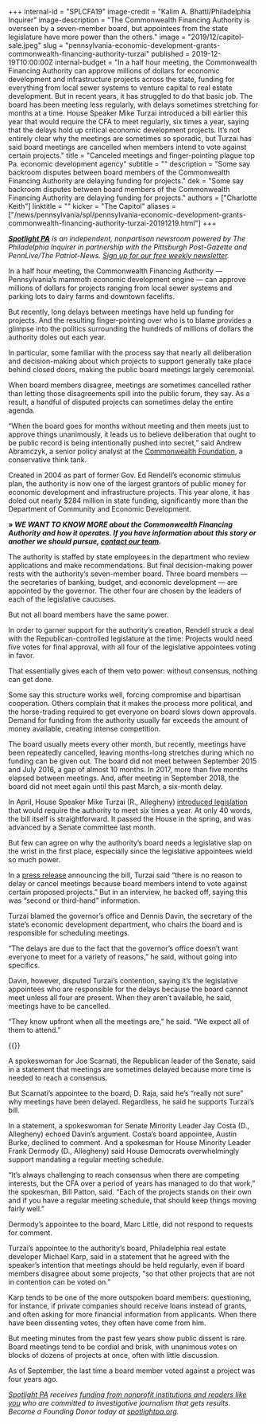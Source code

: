 +++
internal-id = "SPLCFA19"
image-credit = "Kalim A. Bhatti/Philadelphia Inquirer"
image-description = "The Commonwealth Financing Authority is overseen by a seven-member board, but appointees from the state legislature have more power than the others."
image = "2019/12/capitol-sale.jpeg"
slug = "pennsylvania-economic-development-grants-commonwealth-financing-authority-turzai"
published = 2019-12-19T10:00:00Z
internal-budget = "In a half hour meeting, the Commonwealth Financing Authority can approve millions of dollars for economic development and infrastructure projects across the state, funding for everything from local sewer systems to venture capital to real estate development. But in recent years, it has struggled to do that basic job. The board has been meeting less regularly, with delays sometimes stretching for months at a time. House Speaker Mike Turzai introduced a bill earlier this year that would require the CFA to meet regularly, six times a year, saying that the delays hold up critical economic development projects. It’s not entirely clear why the meetings are sometimes so sporadic, but Turzai has said board meetings are cancelled when members intend to vote against certain projects."
title = "Canceled meetings and finger-pointing plague top Pa. economic development agency"
subtitle = ""
description = "Some say backroom disputes between board members of the Commonwealth Financing Authority are delaying funding for projects."
dek = "Some say backroom disputes between board members of the Commonwealth Financing Authority are delaying funding for projects."
authors = ["Charlotte Keith"]
linktitle = ""
kicker = "The Capitol"
aliases = ["/news/pennsylvania/spl/pennsylvania-economic-development-grants-commonwealth-financing-authority-turzai-20191219.html"]
+++

<a href="https://www.spotlightpa.org/"><i><b>Spotlight PA</b></i></a><i> is an independent, nonpartisan newsroom powered by The Philadelphia Inquirer in partnership with the Pittsburgh Post-Gazette and PennLive/The Patriot-News. </i><a href="https://www.spotlightpa.org/newsletters/" ><i>Sign up for our free weekly newsletter</i></a><i>.</i>

In a half hour meeting, the Commonwealth Financing Authority — Pennsylvania’s mammoth economic development engine — can approve millions of dollars for projects ranging from local sewer systems and parking lots to dairy farms and downtown facelifts.

But recently, long delays between meetings have held up funding for projects. And the resulting finger-pointing over who is to blame provides a glimpse into the politics surrounding the hundreds of millions of dollars the authority doles out each year.

In particular, some familiar with the process say that nearly all deliberation and decision-making about which projects to support generally take place behind closed doors, making the public board meetings largely ceremonial.

When board members disagree, meetings are sometimes cancelled rather than letting those disagreements spill into the public forum, they say. As a result, a handful of disputed projects can sometimes delay the entire agenda.

“When the board goes for months without meeting and then meets just to approve things unanimously, it leads us to believe deliberation that ought to be public record is being intentionally pushed into secret,” said Andrew Abramczyk, a senior policy analyst at the <a href="https://www.commonwealthfoundation.org/" >Commonwealth Foundation</a>, a conservative think tank.

Created in 2004 as part of former Gov. Ed Rendell’s economic stimulus plan, the authority is now one of the largest grantors of public money for economic development and infrastructure projects. This year alone, it has doled out nearly $284 million in state funding, significantly more than the Department of Community and Economic Development.

<b>» </b><i><b>WE WANT TO KNOW MORE about the Commonwealth Financing Authority and how it operates. If you have information about this story or another we should pursue, </b></i><a href="https://www.spotlightpa.org/tips" ><i><b>contact our team</b></i></a><i><b>.</b></i>

The authority is staffed by state employees in the department who review applications and make recommendations. But final decision-making power rests with the authority’s seven-member board. Three board members — the secretaries of banking, budget, and economic development — are appointed by the governor. The other four are chosen by the leaders of each of the legislative caucuses.

But not all board members have the same power.

In order to garner support for the authority’s creation, Rendell struck a deal with the Republican-controlled legislature at the time: Projects would need five votes for final approval, with all four of the legislative appointees voting in favor.

That essentially gives each of them veto power: without consensus, nothing can get done.

Some say this structure works well, forcing compromise and bipartisan cooperation. Others complain that it makes the process more political, and the horse-trading required to get everyone on board slows down approvals. Demand for funding from the authority usually far exceeds the amount of money available, creating intense competition.

The board usually meets every other month, but recently, meetings have been repeatedly cancelled, leaving months-long stretches during which no funding can be given out. The board did not meet between September 2015 and July 2016, a gap of almost 10 months. In 2017, more than five months elapsed between meetings. And, after meeting in September 2018, the board did not meet again until this past March, a six-month delay.

In April, House Speaker Mike Turzai (R., Allegheny) <a href="https://www.legis.state.pa.us/cfdocs/billInfo/billInfo.cfm?sYear=2019&sInd=0&body=H&type=B&bn=1045" >introduced legislation</a> that would require the authority to meet six times a year. At only 40 words, the bill itself is straightforward. It passed the House in the spring, and was advanced by a Senate committee last month.

But few can agree on why the authority’s board needs a legislative slap on the wrist in the first place, especially since the legislative appointees wield so much power.

In a <a href="http://www.repturzai.com/News/13879/Press-Releases/Turzai-Bill-to-Ensure-Timely-Action-on-Economic-Development-Project-Funding-Earns-House-Approval" >press release</a> announcing the bill, Turzai said “there is no reason to delay or cancel meetings because board members intend to vote against certain proposed projects.” But in an interview, he backed off, saying this was “second or third-hand” information.

Turzai blamed the governor’s office and Dennis Davin, the secretary of the state’s economic development department<b>, </b>who chairs the board and is responsible for scheduling meetings.

“The delays are due to the fact that the governor’s office doesn’t want everyone to meet for a variety of reasons,” he said, without going into specifics.

Davin, however, disputed Turzai’s contention, saying it’s the legislative appointees who are responsible for the delays because the board cannot meet unless all four are present. When they aren’t available, he said, meetings have to be cancelled.

“They know upfront when all the meetings are,” he said. “We expect all of them to attend.”

{{<newsletter-inline>}}

A spokeswoman for Joe Scarnati, the Republican leader of the Senate, said in a statement that meetings are sometimes delayed because more time is needed to reach a consensus.

But Scarnati’s appointee to the board, D. Raja, said he’s “really not sure” why meetings have been delayed. Regardless, he said he supports Turzai’s bill.

In a statement, a spokeswoman for Senate Minority Leader Jay Costa (D., Allegheny) echoed Davin’s argument. Costa’s board appointee, Austin Burke, declined to comment. And a spokesman for House Minority Leader Frank Dermody (D., Allegheny) said House Democrats overwhelmingly support mandating a regular meeting schedule.

“It’s always challenging to reach consensus when there are competing interests, but the CFA over a period of years has managed to do that work,” the spokesman, Bill Patton, said. “Each of the projects stands on their own and if you have a regular meeting schedule, that should keep things moving fairly well.”

Dermody’s appointee to the board, Marc Little, did not respond to requests for comment.

Turzai’s appointee to the authority’s board, Philadelphia real estate developer Michael Karp, said in a statement that he agreed with the speaker’s intention that meetings should be held regularly, even if board members disagree about some projects, “so that other projects that are not in contention can be voted on.”

Karp tends to be one of the more outspoken board members: questioning, for instance, if private companies should receive loans instead of grants, and often asking for more financial information from applicants. When there have been dissenting votes, they often have come from him.

But meeting minutes from the past few years show public dissent is rare. Board meetings tend to be cordial and brisk, with unanimous votes on blocks of dozens of projects at once, often with little discussion.

As of September, the last time a board member voted against a project was four years ago.

<a href="https://www.spotlightpa.org/"><i>Spotlight PA</i></a><i> receives </i><a href="https://www.spotlightpa.org/support"><i>funding from nonprofit institutions and readers like you</i></a><i> who are committed to investigative journalism that gets results. Become a Founding Donor today at </i><a href="https://www.spotlightpa.org/"><i>spotlightpa.org</i></a><i>.</i>
